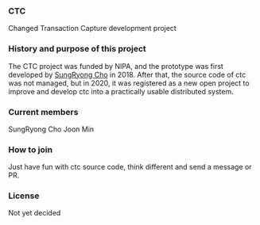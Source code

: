### CTC
Changed Transaction Capture development project

### History and purpose of this project 
The CTC project was funded by NIPA, and the prototype was first developed by [SungRyong Cho](https://www.linkedin.com/in/sungryong-cho-66855349/) in 2018. 
After that, the source code of ctc was not managed, but in 2020, it was registered as a new open project to improve and develop ctc into a practically usable distributed system.

### Current members
SungRyong Cho
Joon Min

### How to join
Just have fun with ctc source code, think different and send a message or PR.

### License
Not yet decided
